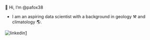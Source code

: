 :robot: Hi, I’m @pafox38
- I am an aspiring data scientist with a background in geology :hammer_and_pick: and climatology :earth_americas:.

![linkedin](https://user-images.githubusercontent.com/89264686/130872348-d3c45d34-b628-4245-82f8-d60a4ed8852f.jpg)[1]

<!---
pafox38/pafox38 is a ✨ special ✨ repository because its `README.md` (this file) appears on your GitHub profile.
You can click the Preview link to take a look at your changes.
--->
[1]: www.linkedin.com/in/phil-fox-77997152
